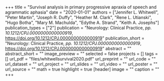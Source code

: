 +++
title = "Survival analysis in primary progressive apraxia of speech and agrammatic aphasia"
date = "2020-01-01"
authors = ["Jennifer L. Whitwell", "Peter Martin", "Joseph R. Duffy", "Heather M. Clark", "Rene L. Utianski", "Hugo Botha", "Mary M. Machulda", "Edythe A. Strand", "Keith A. Josephs"]
publication_types = ["2"]
publication = "Neurology: Clinical Practice, _pp. 10.1212/CPJ.0000000000000919_, https://doi.org/10.1212/CPJ.0000000000000919"
publication_short = "Neurology: Clinical Practice, _pp. 10.1212/CPJ.0000000000000919_, https://doi.org/10.1212/CPJ.0000000000000919"
abstract = ""
abstract_short = ""
image_preview = ""
selected = false
projects = []
tags = []
url_pdf = "files/whitwellsurvival2020.pdf"
url_preprint = ""
url_code = ""
url_dataset = ""
url_project = ""
url_slides = ""
url_video = ""
url_poster = ""
url_source = ""
math = true
highlight = true
[header]
image = ""
caption = ""
+++

